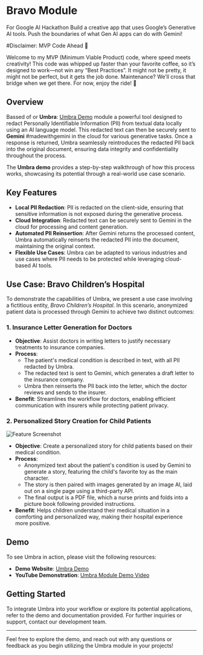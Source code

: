 # Bravo Module
For Google AI Hackathon
Build a creative app that uses Google’s Generative AI tools. Push the boundaries of what Gen AI apps can do with Gemini!

#Disclaimer: MVP Code Ahead 🚧

Welcome to my MVP (Minimum Viable Product) code, where speed meets creativity! This code was whipped up faster than your favorite coffee, so it’s designed to work—not win any “Best Practices”. It might not be pretty, it might not be perfect, but it gets the job done. Maintenance? We’ll cross that bridge when we get there. For now, enjoy the ride! 🚀

## Overview

Bassed of or **Umbra**: [Umbra Demo](https://github.com/Control-C/umbra) module a powerful tool designed to redact Personally Identifiable Information (PII) from textual data locally using an AI language model. This redacted text can then be securely sent to **Gemini** #madewithgemini in the cloud for various generative tasks. Once a response is returned, Umbra seamlessly reintroduces the redacted PII back into the original document, ensuring data integrity and confidentiality throughout the process.

The **Umbra demo** provides a step-by-step walkthrough of how this process works, showcasing its potential through a real-world use case scenario.

## Key Features

- **Local PII Redaction**: PII is redacted on the client-side, ensuring that sensitive information is not exposed during the generative process.
- **Cloud Integration**: Redacted text can be securely sent to Gemini in the cloud for processing and content generation.
- **Automated PII Reinsertion**: After Gemini returns the processed content, Umbra automatically reinserts the redacted PII into the document, maintaining the original context.
- **Flexible Use Cases**: Umbra can be adapted to various industries and use cases where PII needs to be protected while leveraging cloud-based AI tools.

## Use Case: Bravo Children’s Hospital

To demonstrate the capabilities of Umbra, we present a use case involving a fictitious entity, *Bravo Children’s Hospital*. In this scenario, anonymized patient data is processed through Gemini to achieve two distinct outcomes:

### 1. Insurance Letter Generation for Doctors

- **Objective**: Assist doctors in writing letters to justify necessary treatments to insurance companies.
- **Process**:
  - The patient's medical condition is described in text, with all PII redacted by Umbra.
  - The redacted text is sent to Gemini, which generates a draft letter to the insurance company.
  - Umbra then reinserts the PII back into the letter, which the doctor reviews and sends to the insurer.
- **Benefit**: Streamlines the workflow for doctors, enabling efficient communication with insurers while protecting patient privacy.

### 2. Personalized Story Creation for Child Patients

![Feature Screenshot]([./images/cool-feature.png](https://ai.qqmber.com/Ai_made_Childern_info_outof_HL7.png))

- **Objective**: Create a personalized story for child patients based on their medical condition.
- **Process**:
  - Anonymized text about the patient's condition is used by Gemini to generate a story, featuring the child's favorite toy as the main character.
  - The story is then paired with images generated by an image AI, laid out on a single page using a third-party API.
  - The final output is a PDF file, which a nurse prints and folds into a picture book following provided instructions.
- **Benefit**: Helps children understand their medical situation in a comforting and personalized way, making their hospital experience more positive.

## Demo

To see Umbra in action, please visit the following resources:

- **Demo Website**: [Umbra Demo](https://ai.qqmber.com)
- **YouTube Demonstration**: [Umbra Module Demo Video](https://www.youtube.com/watch?v=cM4MuLyvaAE)

## Getting Started

To integrate Umbra into your workflow or explore its potential applications, refer to the demo and documentation provided. For further inquiries or support, contact our development team.

---
Feel free to explore the demo, and reach out with any questions or feedback as you begin utilizing the Umbra module in your projects!
